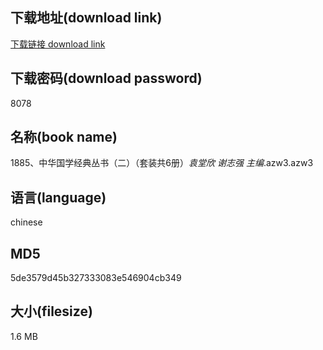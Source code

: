 ## 下载地址(download link)
[下载链接 download link](https://voluble-croquembouche-d321dc.netlify.app/?s=1885%E3%80%81%E4%B8%AD%E5%8D%8E%E5%9B%BD%E5%AD%A6%E7%BB%8F%E5%85%B8%E4%B8%9B%E4%B9%A6%EF%BC%88%E4%BA%8C%EF%BC%89%EF%BC%88%E5%A5%97%E8%A3%85%E5%85%B16%E5%86%8C%EF%BC%89_%E8%A2%81%E5%A0%82%E6%AC%A3+%E8%B0%A2%E5%BF%97%E5%BC%BA+%E4%B8%BB%E7%BC%96_.azw3)

## 下载密码(download password)
8078

## 名称(book name)
1885、中华国学经典丛书（二）（套装共6册）_袁堂欣 谢志强 主编_.azw3.azw3

## 语言(language)
chinese

## MD5
5de3579d45b327333083e546904cb349

## 大小(filesize)
1.6 MB
